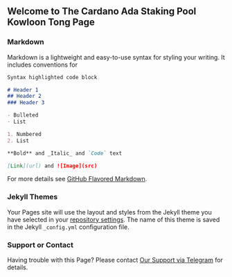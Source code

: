 ## Welcome to The Cardano Ada Staking Pool Kowloon Tong Page



### Markdown

Markdown is a lightweight and easy-to-use syntax for styling your writing. It includes conventions for

```markdown
Syntax highlighted code block

# Header 1
## Header 2
### Header 3

- Bulleted
- List

1. Numbered
2. List

**Bold** and _Italic_ and `Code` text

[Link](url) and ![Image](src)
```

For more details see [GitHub Flavored Markdown](https://guides.github.com/features/mastering-markdown/).

### Jekyll Themes

Your Pages site will use the layout and styles from the Jekyll theme you have selected in your [repository settings](https://github.com/kowloon-central/kowln/settings/pages). The name of this theme is saved in the Jekyll `_config.yml` configuration file.

### Support or Contact

Having trouble with this Page? Please contact <a href="https://telegram.me/patrickwclau">Our Support via Telegram</a> for details.  
